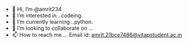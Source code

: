 - 👋 Hi, I’m @amrit234
- 👀 I’m interested in ..codeing.
- 🌱 I’m currently learning ..python.
- 💞️ I’m looking to collaborate on ...
- 📫 How to reach me ... Email id: amrit.21bce7486@vitapstudent.ac.in


<!---
amrit234/amrit234 is a ✨ special ✨ repository because its `README.md` (this file) appears on your GitHub profile.
You can click the Preview link to take a look at your changes.
--->
